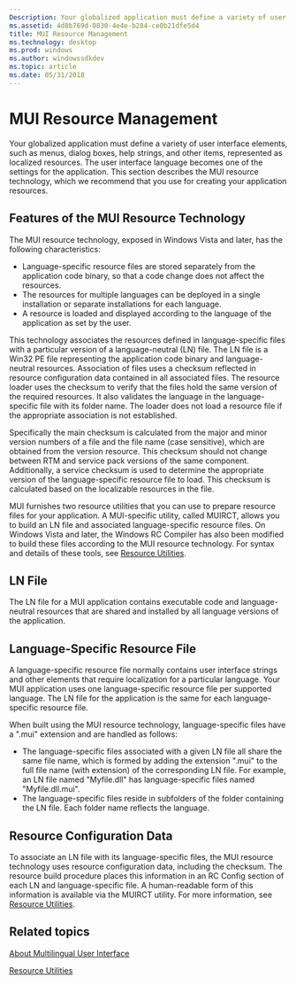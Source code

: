 ```yaml
---
Description: Your globalized application must define a variety of user interface elements, such as menus, dialog boxes, help strings, and other items, represented as localized resources.
ms.assetid: 4d8b769d-0830-4e4e-b284-ce0b21dfe5d4
title: MUI Resource Management
ms.technology: desktop
ms.prod: windows
ms.author: windowssdkdev
ms.topic: article
ms.date: 05/31/2018
---
```


# MUI Resource Management

Your globalized application must define a variety of user interface elements, such as menus, dialog boxes, help strings, and other items, represented as localized resources. The user interface language becomes one of the settings for the application. This section describes the MUI resource technology, which we recommend that you use for creating your application resources.

## Features of the MUI Resource Technology

The MUI resource technology, exposed in Windows Vista and later, has the following characteristics:

-   Language-specific resource files are stored separately from the application code binary, so that a code change does not affect the resources.
-   The resources for multiple languages can be deployed in a single installation or separate installations for each language.
-   A resource is loaded and displayed according to the language of the application as set by the user.

This technology associates the resources defined in language-specific files with a particular version of a language-neutral (LN) file. The LN file is a Win32 PE file representing the application code binary and language-neutral resources. Association of files uses a checksum reflected in resource configuration data contained in all associated files. The resource loader uses the checksum to verify that the files hold the same version of the required resources. It also validates the language in the language-specific file with its folder name. The loader does not load a resource file if the appropriate association is not established.

Specifically the main checksum is calculated from the major and minor version numbers of a file and the file name (case sensitive), which are obtained from the version resource. This checksum should not change between RTM and service pack versions of the same component. Additionally, a service checksum is used to determine the appropriate version of the language-specific resource file to load. This checksum is calculated based on the localizable resources in the file.

MUI furnishes two resource utilities that you can use to prepare resource files for your application. A MUI-specific utility, called MUIRCT, allows you to build an LN file and associated language-specific resource files. On Windows Vista and later, the Windows RC Compiler has also been modified to build these files according to the MUI resource technology. For syntax and details of these tools, see [Resource Utilities](resource-utilities.md).

## LN File

The LN file for a MUI application contains executable code and language-neutral resources that are shared and installed by all language versions of the application.

## Language-Specific Resource File

A language-specific resource file normally contains user interface strings and other elements that require localization for a particular language. Your MUI application uses one language-specific resource file per supported language. The LN file for the application is the same for each language-specific resource file.

When built using the MUI resource technology, language-specific files have a ".mui" extension and are handled as follows:

-   The language-specific files associated with a given LN file all share the same file name, which is formed by adding the extension ".mui" to the full file name (with extension) of the corresponding LN file. For example, an LN file named "Myfile.dll" has language-specific files named "Myfile.dll.mui".
-   The language-specific files reside in subfolders of the folder containing the LN file. Each folder name reflects the language.

## Resource Configuration Data

To associate an LN file with its language-specific files, the MUI resource technology uses resource configuration data, including the checksum. The resource build procedure places this information in an RC Config section of each LN and language-specific file. A human-readable form of this information is available via the MUIRCT utility. For more information, see [Resource Utilities](resource-utilities.md).

## Related topics

<dl> <dt>

[About Multilingual User Interface](about-multilingual-user-interface.md)
</dt> <dt>

[Resource Utilities](resource-utilities.md)
</dt> </dl>

 

 



